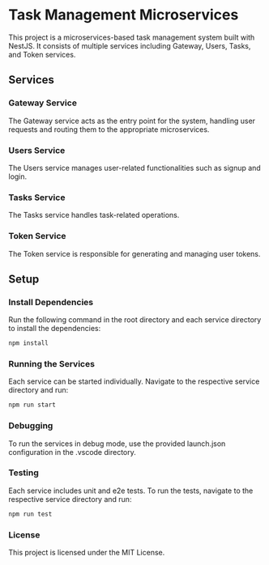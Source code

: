 # Task Management Microservices

This project is a microservices-based task management system built with NestJS. It consists of multiple services including Gateway, Users, Tasks, and Token services.


## Services

### Gateway Service
The Gateway service acts as the entry point for the system, handling user requests and routing them to the appropriate microservices.

### Users Service
The Users service manages user-related functionalities such as signup and login.

### Tasks Service
The Tasks service handles task-related operations.

### Token Service
The Token service is responsible for generating and managing user tokens.

## Setup

### Install Dependencies
Run the following command in the root directory and each service directory to install the dependencies:

```bash
npm install
```
### Running the Services
Each service can be started individually. Navigate to the respective service directory and run:

```bash
npm run start
```

### Debugging
To run the services in debug mode, use the provided launch.json configuration in the .vscode directory.

### Testing
Each service includes unit and e2e tests. To run the tests, navigate to the respective service directory and run:

```bash
npm run test
```
### License
This project is licensed under the MIT License.